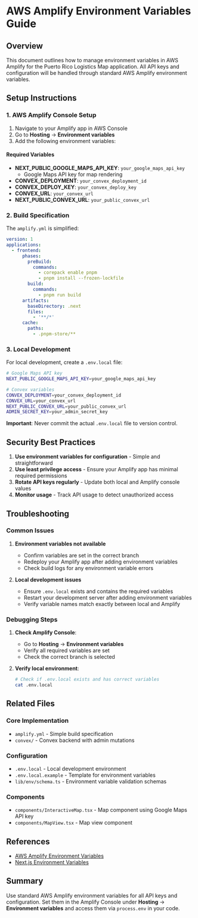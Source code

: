 # AWS Amplify Environment Variables Guide

## Overview

This document outlines how to manage environment variables in AWS Amplify for the Puerto Rico Logistics Map application. All API keys and configuration will be handled through standard AWS Amplify environment variables.

## Setup Instructions

### 1. AWS Amplify Console Setup

1. Navigate to your Amplify app in AWS Console
2. Go to **Hosting** → **Environment variables**
3. Add the following environment variables:

#### Required Variables
- **NEXT_PUBLIC_GOOGLE_MAPS_API_KEY**: `your_google_maps_api_key`
  - Google Maps API key for map rendering
- **CONVEX_DEPLOYMENT**: `your_convex_deployment_id`
- **CONVEX_DEPLOY_KEY**: `your_convex_deploy_key`
- **CONVEX_URL**: `your_convex_url`
- **NEXT_PUBLIC_CONVEX_URL**: `your_public_convex_url`

### 2. Build Specification

The `amplify.yml` is simplified:

```yaml
version: 1
applications:
  - frontend:
      phases:
        preBuild:
          commands:
            - corepack enable pnpm
            - pnpm install --frozen-lockfile
        build:
          commands:
            - pnpm run build
      artifacts:
        baseDirectory: .next
        files:
          - '**/*'
      cache:
        paths:
          - .pnpm-store/**
```

### 3. Local Development

For local development, create a `.env.local` file:

```bash
# Google Maps API key
NEXT_PUBLIC_GOOGLE_MAPS_API_KEY=your_google_maps_api_key

# Convex variables
CONVEX_DEPLOYMENT=your_convex_deployment_id
CONVEX_URL=your_convex_url
NEXT_PUBLIC_CONVEX_URL=your_public_convex_url
ADMIN_SECRET_KEY=your_admin_secret_key
```

**Important**: Never commit the actual `.env.local` file to version control.

## Security Best Practices

1. **Use environment variables for configuration** - Simple and straightforward
2. **Use least privilege access** - Ensure your Amplify app has minimal required permissions
3. **Rotate API keys regularly** - Update both local and Amplify console values
4. **Monitor usage** - Track API usage to detect unauthorized access

## Troubleshooting

### Common Issues

1. **Environment variables not available**
   - Confirm variables are set in the correct branch
   - Redeploy your Amplify app after adding environment variables
   - Check build logs for any environment variable errors

3. **Local development issues**
   - Ensure `.env.local` exists and contains the required variables
   - Restart your development server after adding environment variables
   - Verify variable names match exactly between local and Amplify

### Debugging Steps

1. **Check Amplify Console**:
   - Go to **Hosting** → **Environment variables**
   - Verify all required variables are set
   - Check the correct branch is selected

2. **Verify local environment**:
   ```bash
   # Check if .env.local exists and has correct variables
   cat .env.local
   ```

## Related Files

### Core Implementation
- `amplify.yml` - Simple build specification
- `convex/` - Convex backend with admin mutations

### Configuration
- `.env.local` - Local development environment
- `.env.local.example` - Template for environment variables
- `lib/env/schema.ts` - Environment variable validation schemas

### Components
- `components/InteractiveMap.tsx` - Map component using Google Maps API key
- `components/MapView.tsx` - Map view component

## References

- [AWS Amplify Environment Variables](https://docs.aws.amazon.com/amplify/latest/userguide/environment-variables.html)
- [Next.js Environment Variables](https://nextjs.org/docs/basic-features/environment-variables)

## Summary

Use standard AWS Amplify environment variables for all API keys and configuration. Set them in the Amplify Console under **Hosting** → **Environment variables** and access them via `process.env` in your code.





